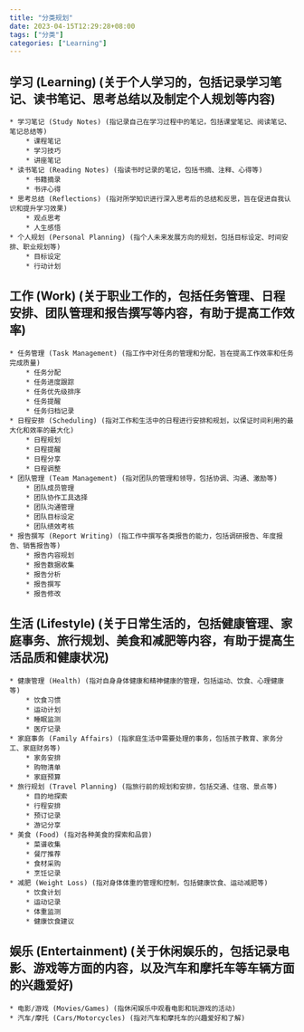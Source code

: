 ```yaml
---
title: "分类规划"
date: 2023-04-15T12:29:28+08:00
tags: ["分类"]
categories: ["Learning"]
---
```


## 学习 (Learning) (关于个人学习的，包括记录学习笔记、读书笔记、思考总结以及制定个人规划等内容)

	* 学习笔记 (Study Notes) (指记录自己在学习过程中的笔记，包括课堂笔记、阅读笔记、笔记总结等)
		* 课程笔记
		* 学习技巧
		* 讲座笔记
	* 读书笔记 (Reading Notes) (指读书时记录的笔记，包括书摘、注释、心得等)
		* 书籍摘录
		* 书评心得
	* 思考总结 (Reflections) (指对所学知识进行深入思考后的总结和反思，旨在促进自我认识和提升学习效果)
		* 观点思考
		* 人生感悟
	* 个人规划 (Personal Planning) (指个人未来发展方向的规划，包括目标设定、时间安排、职业规划等)
		* 目标设定
		* 行动计划
## 工作 (Work) (关于职业工作的，包括任务管理、日程安排、团队管理和报告撰写等内容，有助于提高工作效率)

	* 任务管理 (Task Management) (指工作中对任务的管理和分配，旨在提高工作效率和任务完成质量)
		* 任务分配
		* 任务进度跟踪
		* 任务优先级排序
		* 任务提醒
		* 任务归档记录
	* 日程安排 (Scheduling) (指对工作和生活中的日程进行安排和规划，以保证时间利用的最大化和效率的最大化)
		* 日程规划
		* 日程提醒
		* 日程分享
		* 日程调整
	* 团队管理 (Team Management) (指对团队的管理和领导，包括协调、沟通、激励等)
		* 团队成员管理
		* 团队协作工具选择
		* 团队沟通管理
		* 团队目标设定
		* 团队绩效考核
	* 报告撰写 (Report Writing) (指工作中撰写各类报告的能力，包括调研报告、年度报告、销售报告等)
		* 报告内容规划
		* 报告数据收集
		* 报告分析
		* 报告撰写
		* 报告修改
## 生活 (Lifestyle) (关于日常生活的，包括健康管理、家庭事务、旅行规划、美食和减肥等内容，有助于提高生活品质和健康状况)

	* 健康管理 (Health) (指对自身身体健康和精神健康的管理，包括运动、饮食、心理健康等)
		* 饮食习惯
		* 运动计划
		* 睡眠监测
		* 医疗记录
	* 家庭事务 (Family Affairs) (指家庭生活中需要处理的事务，包括孩子教育、家务分工、家庭财务等)
		* 家务安排
		* 购物清单
		* 家庭预算
	* 旅行规划 (Travel Planning) (指旅行前的规划和安排，包括交通、住宿、景点等)
		* 目的地探索
		* 行程安排
		* 预订记录
		* 游记分享
	* 美食 (Food) (指对各种美食的探索和品尝)
		* 菜谱收集
		* 餐厅推荐
		* 食材采购
		* 烹饪记录
	* 减肥 (Weight Loss) (指对身体体重的管理和控制，包括健康饮食、运动减肥等)
		* 饮食计划
		* 运动记录
		* 体重监测
		* 健康饮食建议
## 娱乐 (Entertainment) (关于休闲娱乐的，包括记录电影、游戏等方面的内容，以及汽车和摩托车等车辆方面的兴趣爱好)

	* 电影/游戏 (Movies/Games) (指休闲娱乐中观看电影和玩游戏的活动)
	* 汽车/摩托 (Cars/Motorcycles) (指对汽车和摩托车的兴趣爱好和了解)